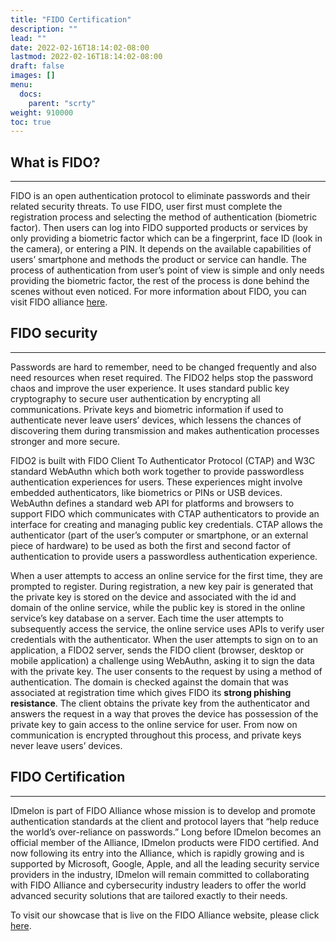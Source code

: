 ```yaml
---
title: "FIDO Certification"
description: ""
lead: ""
date: 2022-02-16T18:14:02-08:00
lastmod: 2022-02-16T18:14:02-08:00
draft: false
images: []
menu:
  docs:
    parent: "scrty"
weight: 910000
toc: true
---
```


## What is FIDO?

---

FIDO is an open authentication protocol to eliminate passwords and their related security threats. To use FIDO, user first must complete the registration process and selecting the method of authentication (biometric factor). Then users can log into FIDO supported products or services by only providing a biometric factor which can be a fingerprint, face ID (look in the camera), or entering a PIN. It depends on the available capabilities of users’ smartphone and methods the product or service can handle. The process of authentication from user’s point of view is simple and only needs providing the biometric factor, the rest of the process is done behind the scenes without even noticed. For more information about FIDO, you can visit FIDO alliance [here](https://fidoalliance.org).

## FIDO security

---

Passwords are hard to remember, need to be changed frequently and also need resources when reset required. The FIDO2 helps stop the password chaos and improve the user experience. It uses standard public key cryptography to secure user authentication by encrypting all  communications. Private keys and biometric information if used to authenticate never leave users’ devices, which lessens the chances of discovering them during transmission and makes authentication processes stronger and more secure.

FIDO2 is built with FIDO Client To Authenticator Protocol (CTAP) and W3C standard WebAuthn which both work together to provide passwordless authentication experiences for users. These experiences might involve embedded authenticators, like biometrics or PINs or USB devices. WebAuthn defines a standard web API for platforms and browsers to support FIDO which communicates with CTAP authenticators to provide an interface for creating and managing public key credentials. CTAP allows the authenticator (part of the user’s computer or smartphone, or an external piece of hardware) to be used as both the first and second factor of authentication to provide users a passwordless authentication experience.

When a user attempts to access an online service for the first time, they are prompted to register. During registration, a new key pair is generated that the private key is stored on the device and associated with the id and domain of the online service, while the public key is stored in the online service’s key database on a server. Each time the user attempts to subsequently access the service, the online service uses APIs to verify user credentials with the authenticator. When the user attempts to sign on to an application, a FIDO2 server, sends the FIDO client (browser, desktop or mobile application) a challenge using WebAuthn, asking it to sign the data with the private key. The user consents to the request by using a method of authentication. The domain is checked against the domain that was associated at registration time which gives FIDO its **strong phishing resistance**. The client obtains the private key from the authenticator and answers the request in a way that proves the device has possession of the private key to gain access to the online service for user. From now on communication is
encrypted throughout this process, and private keys never leave users’ devices.

## FIDO Certification

---

IDmelon is part of FIDO Alliance whose mission is to develop and promote authentication standards at the client and protocol layers that “help reduce the world’s over-reliance on passwords.” Long before IDmelon becomes an official member of the Alliance, IDmelon products were FIDO certified. And now following its entry into the Alliance, which is rapidly growing and is supported by Microsoft, Google, Apple, and all the leading security service providers in the industry, IDmelon will remain committed to collaborating with FIDO Alliance and cybersecurity industry leaders to offer the world advanced security solutions that are tailored exactly to their needs.

To visit our showcase that is live on the FIDO Alliance website, please
click [here](https://fidoalliance.org/company/idmelon/).
